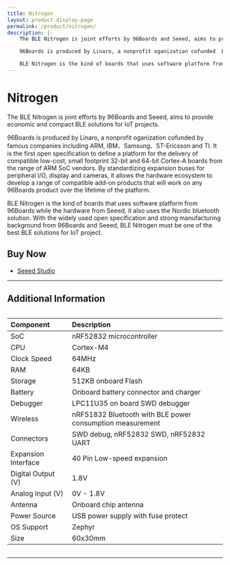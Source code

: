 ```yaml
---
title: Nitrogen
layout: product-display-page
permalink: /product/nitrogen/
description: |-
    The BLE Nitrogen is joint efforts by 96Boards and Seeed, aims to provide economic and compact  BLE solutions for IoT projects.

    96Boards is produced by Linaro, a nonprofit oganization cofunded  by famous companies including ARM, IBM、Samsung、ST-Ericsson and TI. It is the first open specification to define a platform for the delivery of compatible low-cost, small footprint 32-bit and 64-bit Cortex-A boards from the range of ARM SoC vendors. By standardizing expansion buses for peripheral I/O, display and cameras, it allows the hardware ecosystem to develop a range of compatible add-on products that will work on any 96Boards product over the lifetime of the platform.

    BLE Nitrogen is the kind of boards that uses software platform from 96Boards while the hardware from Seeed, it also uses the Nordic bluetooth solution. With the widely used open specification and strong manufacturing background from 96Boards and Seeed, BLE Nitrogen must be one of the best BLE solutions for IoT project.
---
```

# Nitrogen

The BLE Nitrogen is joint efforts by 96Boards and Seeed, aims to provide economic and compact  BLE solutions for IoT projects.

96Boards is produced by Linaro, a nonprofit oganization cofunded  by famous companies including ARM, IBM、Samsung、ST-Ericsson and TI. It is the first open specification to define a platform for the delivery of compatible low-cost, small footprint 32-bit and 64-bit Cortex-A boards from the range of ARM SoC vendors. By standardizing expansion buses for peripheral I/O, display and cameras, it allows the hardware ecosystem to develop a range of compatible add-on products that will work on any 96Boards product over the lifetime of the platform.

BLE Nitrogen is the kind of boards that uses software platform from 96Boards while the hardware from Seeed, it also uses the Nordic bluetooth solution. With the widely used open specification and strong manufacturing background from 96Boards and Seeed, BLE Nitrogen must be one of the best BLE solutions for IoT project.

## Buy Now

- [Seeed Studio](https://www.seeedstudio.com/BLE-Nitrogen-p-2711.html?gclid=EAIaIQobChMIhKu_ztr81AIVQiWBCh1zjghZEAAYASAAEgIKZPD_BwE)

***

## Additional Information
<div style="overflow-x:scroll;" markdown="1">


|   Component          |   Description                                                                                    |
|:---------------------|:-------------------------------------------------------------------------------------------------|
|  SoC                 | nRF52832 microcontroller                                                                         |
|  CPU                 | Cortex-M4                                                                                        |
|  Clock Speed         | 64MHz                                                                                            |
|  RAM                 | 64KB                                                                                             |
|  Storage             | 512KB onboard Flash                                                                              |
|  Battery             | Onboard battery connector and charger                                                            |
|  Debugger            | LPC11U35 on board SWD debugger                                                                   |
|  Wireless            | nRF51832 Bluetooth with BLE power consumption measurement                                        |
|  Connectors          | SWD debug, nRF52832 SWD, nRF52832 UART                                                           |
|  Expansion Interface | 40 Pin Low-speed expansion                                                                       |
|  Digital Output (V)  | 1.8V                                                                                             |
|  Analog Input (V)    | 0V - 1.8V                                                                                        |
|  Antenna             | Onboard chip antenna                                                                             |
|  Power Source        | USB power supply with fuse protect                                                               |
|  OS Support          | Zephyr                                                                                           |
|  Size                | 60x30mm                                                                                          |

</div>

***
